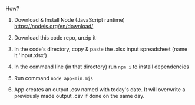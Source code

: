 How?

1. Download & Install Node (JavaScript runtime) https://nodejs.org/en/download/

2. Download this code repo, unzip it

3. In the code's directory, copy & paste the .xlsx input spreadsheet (name it 'input.xlsx')

4. In the command line (in that directory) run `npm i` to install dependencies

5. Run command `node app-min.mjs`

6. App creates an output .csv named with today's date. It will overwrite a previously made output .csv if done on the same day.
